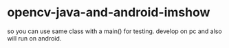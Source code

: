 # opencv-java-and-android-imshow
so you can use same class with a main() for testing. develop on pc and also will run on android.
